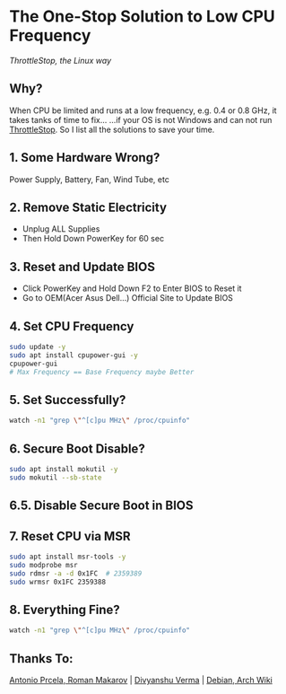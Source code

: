 # The One-Stop Solution to Low CPU Frequency
*ThrottleStop, the Linux way*

## Why?
When CPU be limited and runs at a low frequency, e.g. 0.4 or 0.8 GHz, it takes tanks of time to fix... ...if your OS is not Windows and can not run [ThrottleStop](https://www.techpowerup.com/download/techpowerup-throttlestop/).
So I list all the solutions to save your time.

## 1. Some Hardware Wrong?
Power Supply, Battery, Fan, Wind Tube, etc

## 2. Remove Static Electricity
- Unplug ALL Supplies
- Then Hold Down PowerKey for 60 sec

## 3. Reset and Update BIOS
- Click PowerKey and Hold Down F2 to Enter BIOS to Reset it
- Go to OEM(Acer Asus Dell...) Official Site to Update BIOS

## 4. Set CPU Frequency
```bash
sudo update -y
sudo apt install cpupower-gui -y
cpupower-gui  
# Max Frequency == Base Frequency maybe Better
```

## 5. Set Successfully?
```bash
watch -n1 "grep \"^[c]pu MHz\" /proc/cpuinfo"
```
## 6. Secure Boot Disable?
```bash
sudo apt install mokutil -y
sudo mokutil --sb-state
```
## 6.5. Disable Secure Boot in BIOS

## 7. Reset CPU via MSR
```bash
sudo apt install msr-tools -y
sudo modprobe msr
sudo rdmsr -a -d 0x1FC  # 2359389
sudo wrmsr 0x1FC 2359388
```

## 8. Everything Fine?
```bash
watch -n1 "grep \"^[c]pu MHz\" /proc/cpuinfo"
```

## Thanks To:
[Antonio Prcela, Roman Makarov](https://github.com/kitsunyan/intel-undervolt/issues/17) | 
[Divyanshu Verma](https://github.com/DivyanshuVerma/throttlestop-linux) | 
[Debian, Arch Wiki](https://wiki.debian.org/CpuFrequencyScaling)
